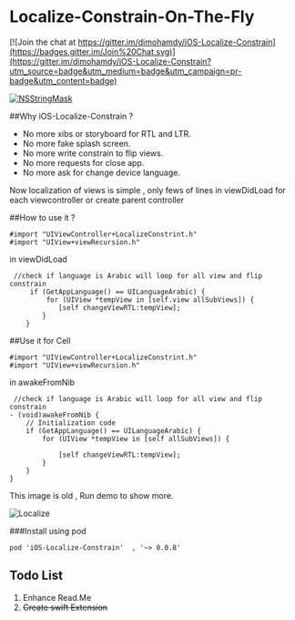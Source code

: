 # Localize-Constrain-On-The-Fly


[![Join the chat at https://gitter.im/dimohamdy/iOS-Localize-Constrain](https://badges.gitter.im/Join%20Chat.svg)](https://gitter.im/dimohamdy/iOS-Localize-Constrain?utm_source=badge&utm_medium=badge&utm_campaign=pr-badge&utm_content=badge)

[![NSStringMask](http://img.shields.io/cocoapods/v/iOS-Localize-Constrain.svg?style=flat)](https://cocoadocs.org/docsets/NSStringMask) 

##Why iOS-Localize-Constrain ?

* No more xibs or storyboard for RTL and LTR.
* No more fake splash screen.
* No more write constrain to flip views.
* No more requests for close app.
* No more ask for change device language.


Now localization of views is simple , only fews of lines in viewDidLoad for each viewcontroller or create parent controller

##How to use it ? 
```
#import "UIViewController+LocalizeConstrint.h"
#import "UIView+viewRecursion.h"
```
 in viewDidLoad
```
 //check if language is Arabic will loop for all view and flip constrain
     if (GetAppLanguage() == UILanguageArabic) {
         for (UIView *tempView in [self.view allSubViews]) {
            [self changeViewRTL:tempView];
        }
    }
```
##Use it for Cell 

```
#import "UIViewController+LocalizeConstrint.h"
#import "UIView+viewRecursion.h"
```
 in awakeFromNib
```
 //check if language is Arabic will loop for all view and flip constrain
- (void)awakeFromNib {
    // Initialization code
    if (GetAppLanguage() == UILanguageArabic) {
        for (UIView *tempView in [self allSubViews]) {
            
            [self changeViewRTL:tempView];
        }
    }
}
```

This image is old , Run demo to show more.

![Localize](https://raw.githubusercontent.com/dimohamdy/iOS-Localize-Constrain/master/image.gif)

###Install using pod
    
    pod 'iOS-Localize-Constrain'  , '~> 0.0.8'

## Todo List 
1. Enhance Read.Me
2. ~~Create swift Extension~~ 
